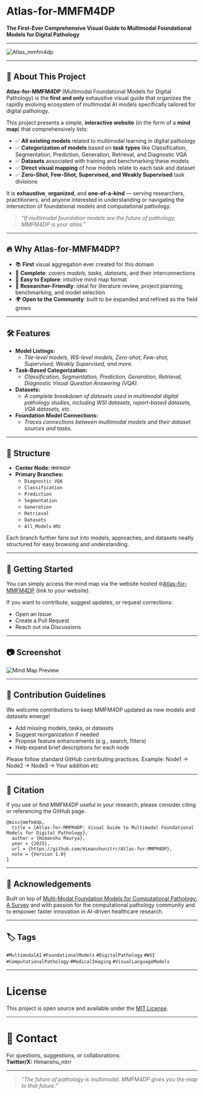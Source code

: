 # Atlas-for-MMFM4DP

**The First-Ever Comprehensive Visual Guide to Multimodal Foundational Models for Digital Pathology**

---

![Atlas_mmfm4dp](https://github.com/user-attachments/assets/e4ddab63-5473-4a28-964a-a7aa461fb034)


---

## 🌟 About This Project

**Atlas-for-MMFM4DP** (Multimodal Foundational Models for Digital Pathology) is the **first and only** exhaustive visual guide that organizes the rapidly evolving ecosystem of multimodal AI models specifically tailored for digital pathology.

This project presents a simple, **interactive website** (in the form of a **mind map**) that comprehensively lists:

- ✅ **All existing models** related to multimodal learning in digital pathology
- ✅ **Categorization of models** based on **task types** like Classification, Segmentation, Prediction, Generation, Retrieval, and Diagnostic VQA
- ✅ **Datasets** associated with training and benchmarking these models
- ✅ **Direct visual mapping** of how models relate to each task and dataset
- ✅ **Zero-Shot, Few-Shot, Supervised, and Weakly Supervised** task divisions

It is **exhaustive**, **organized**, and **one-of-a-kind** — serving researchers, practitioners, and anyone interested in understanding or navigating the intersection of foundational models and computational pathology.

> _"If multimodal foundation models are the future of pathology, MMFM4DP is your atlas."_

---

## 🔥 Why Atlas-for-MMFM4DP?

- 📚 **First** visual aggregation ever created for this domain
- 🌟 **Complete**: covers _models, tasks, datasets_, and their interconnections
- 🚀 **Easy to Explore**: intuitive mind map format
- 🧠 **Researcher-Friendly**: ideal for literature review, project planning, benchmarking, and model selection
- 🌍 **Open to the Community**: built to be expanded and refined as the field grows

---

## 🛠 Features

- **Model Listings:**  
  - _Tile-level models, WS-level models, Zero-shot, Few-shot, Supervised, Weakly Supervised, and more._
- **Task-Based Categorization:**  
  - _Classification, Segmentation, Prediction, Generation, Retrieval, Diagnostic Visual Question Answering (VQA)._
- **Datasets:**  
  - _A complete breakdown of datasets used in multimodal digital pathology studies, including WSI datasets, report-based datasets, VQA datasets, etc._
- **Foundation Model Connections:**  
  - _Traces connections between multimodal models and their dataset sources and tasks._

---

## 🧹 Structure

- **Center Node:** `MMFM4DP`
- **Primary Branches:**
  - `Diagnostic VQA`
  - `Classification`
  - `Prediction`
  - `Segmentation`
  - `Generation`
  - `Retrieval`
  - `Datasets`
  - `All_Models` etc

Each branch further fans out into models, approaches, and datasets neatly structured for easy browsing and understanding.

---

## 🚀 Getting Started

You can simply access the mind map via the website hosted  🌐[Atlas-for-MMFM4DP](https://xmind.ai/1oNzUweq) (link to your website).

If you want to contribute, suggest updates, or request corrections:
- Open an Issue
- Create a Pull Request
- Reach out via Discussions

---

## 📷 Screenshot

![Mind Map Preview](./0c00cd02-4033-4431-8a22-d4f683a65d1f.png)

---

## 🤝 Contribution Guidelines

We welcome contributions to keep MMFM4DP updated as new models and datasets emerge!

- Add missing models, tasks, or datasets
- Suggest reorganization if needed
- Propose feature enhancements (e.g., search, filters)
- Help expand brief descriptions for each node

Please follow standard GitHub contributing practices.
Example: Node1 -> Node2 -> Node3 -> Your addition etc

---

## 📜 Citation

If you use or find MMFM4DP useful in your research, please consider citing or referencing the GitHub page.

```plaintext
@misc{mmfm4dp,
  title = {Atlas-for-MMFM4DP: Visual Guide to Multimodal Foundational Models for Digital Pathology},
  author = {Himanshu Maurya},
  year = {2025},
  url = {https://github.com/Himanshunitrr/Atlas-for-MMFM4DP},
  note = {Version 1.0}
}
```

---

## 💬 Acknowledgements

Built on top of [Multi-Modal Foundation Models for Computational Pathology: A
Survey](https://arxiv.org/abs/2503.09091)  and with  passion for the computational pathology community and to empower faster innovation in AI-driven healthcare research. 


---

## 🏷️️ Tags

`#MultimodalAI` `#FoundationalModels` `#DigitalPathology` `#WSI` `#ComputationalPathology` `#MedicalImaging` `#VisualLanguageModels`


---

# License

This project is open source and available under the [MIT License](LICENSE).

---

# 📩 Contact

For questions, suggestions, or collaborations:  
**Twitter/X:** Himanshu_nitrr

---

> _“The future of pathology is multimodal. MMFM4DP gives you the map to that future.”_
